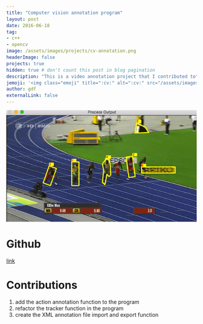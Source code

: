 ```yaml
---
title: "Computer vision annotation program"
layout: post
date: 2016-06-18
tag:
- c++
- opencv
image: /assets/images/projects/cv-annotation.png
headerImage: false
projects: true
hidden: true # don't count this post in blog pagination
description: "This is a video annotation project that I contributed to"
jemoji: '<img class="emoji" title=":cv:" alt=":cv:" src="/assets/images/icons/cv-icon.png" height="20" width="20" align="absmiddle">'
author: gdf
externalLink: false
---
```


![image](/assets/images/projects/cv-annotation.png)

# Github
[link](https://github.com/asolis/Annotate)

# Contributions
1. add the action annotation function to the program
2. refactor the tracker function in the program
3. create the XML annotation file import and export function